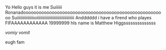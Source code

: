 Yo Hello guys it is me Suiiiiii
Ronanadooooooooooooooooooooooooooooooooooooooooooooooooooooooo
Suiiiiiiiiiiiiiiiioiiiiiiiiiiiiiiiiiiiiiiiiiiiiiiiiiiii
Andddddd i have a firend who playes FIFAAAAAAAAAAAA 19999999
hIs name is Matthew Higgssssssssssssss















































*vomiy vomit*























eugh fam
